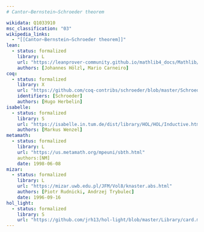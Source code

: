 ```yaml
---
# Cantor–Bernstein–Schroeder theorem

wikidata: Q1033910
msc_classification: "03"
wikipedia_links:
  - "[[Cantor–Bernstein–Schroeder theorem]]"
lean:
  - status: formalized
    library: L
    url: "https://leanprover-community.github.io/mathlib4_docs/Mathlib/SetTheory/Cardinal/SchroederBernstein.html#Function.Embedding.schroeder_bernstein"
    authors: [Johannes Hölzl, Mario Carneiro]
coq:
  - status: formalized
    library: X
    url: "https://github.com/coq-contribs/schroeder/blob/master/Schroeder.v"
    identifiers: [Schroeder]
    authors: [Hugo Herbelin]
isabelle:
  - status: formalized
    library: S
    url: "https://isabelle.in.tum.de/dist/library/HOL/HOL/Inductive.html#Inductive.Schroeder_Bernstein|fact"
    authors: [Markus Wenzel]
metamath:
  - status: formalized
    library: L
    url: "https://us.metamath.org/mpeuni/sbth.html"
    authors:[NM]
    date: 1998-06-08
mizar:
  - status: formalized
    library: L
    url: "https://mizar.uwb.edu.pl/JFM/Vol8/knaster.abs.html"
    authors: [Piotr Rudnicki, Andrzej Trybulec]
    date: 1996-09-16
hol_light:
  - status: formalized
    library: S
    url: "https://github.com/jrh13/hol-light/blob/master/Library/card.ml"
---
```

